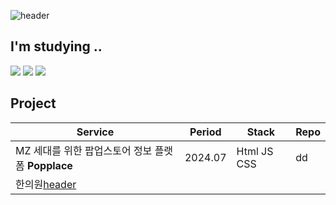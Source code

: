 ![header](https://capsule-render.vercel.app/api?type=wave&color=cdcae2&height=120&section=header&text=Welcome%20to%20hyhy-j's%20Github&fontColor=7a7a7a&fontSize=60%)
## I'm studying ..
<img src="https://img.shields.io/badge/JavaScript-F7DF1E?style=flat-square&logo=JavaScript&logoColor=white"/> <img src="https://img.shields.io/badge/React-61DAFB?style=flat-square&logo=React&logoColor=white"/> <img src="https://img.shields.io/badge/Django-092E20?style=flat-square&logo=Django&logoColor=white"/>

## Project
| Service | Period | Stack | Repo |
| ----- | ------ | ----- | ----- |
| MZ 세대를 위한 팝업스토어 정보 플랫폼 **Popplace** | 2024.07 | Html JS CSS | dd |
| 한의원[header](https://capsule-render.vercel.app/api?type=wave&color=cdcae2&height=120&section=header&text=Welcome%20to%20hyhy-j's%20Github&fontColor=7a7a7a&fontSize=60%)




